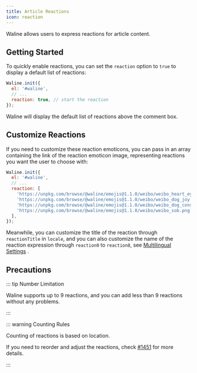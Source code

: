 ```yaml
---
title: Article Reactions
icon: reaction
---
```


Waline allows users to express reactions for article content.

<!-- more -->

## Getting Started

To quickly enable reactions, you can set the `reaction` option to `true` to display a default list of reactions:

```js
Waline.init({
  el: '#waline',
  // ...
  reaction: true, // start the reaction
});
```

Waline will display the default list of reactions above the comment box.

## Customize Reactions

If you need to customize these reaction emoticons, you can pass in an array containing the link of the reaction emoticon image, representing reactions you want the user to choose with:

```js
Waline.init({
  el: '#waline',
  // ...
  reaction: [
    'https://unpkg.com/browse/@waline/emojis@1.1.0/weibo/weibo_heart_eyes.png',
    'https://unpkg.com/browse/@waline/emojis@1.1.0/weibo/weibo_dog_joy.png',
    'https://unpkg.com/browse/@waline/emojis@1.1.0/weibo/weibo_dog_consider.png',
    'https://unpkg.com/browse/@waline/emojis@1.1.0/weibo/weibo_sob.png',
  ],
});
```

Meanwhile, you can customize the title of the reaction through `reactionTitle` in `locale`, and you can also customize the name of the reaction expression through `reaction0` to `reaction8`, see [Multilingual Settings](./i18n.md) .

## Precautions

::: tip Number Limitation

Waline supports up to 9 reactions, and you can add less than 9 reactions without any problems.

:::

::: warning Counting Rules

Counting of reactions is based on location.

If you need to reorder and adjust the reactions, check [#1451](https://github.com/walinejs/waline/issues/1451#issuecomment-1264555264) for more details.

:::
